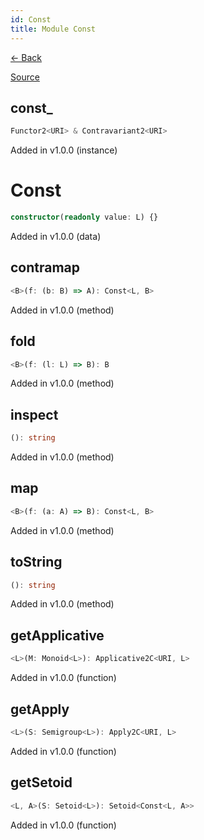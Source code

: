 ```yaml
---
id: Const
title: Module Const
---
```


[← Back](.)

[Source](https://github.com/gcanti/fp-ts/blob/master/src/Const.ts)

## const\_

```ts
Functor2<URI> & Contravariant2<URI>
```

Added in v1.0.0 (instance)

# Const

```ts
constructor(readonly value: L) {}
```

Added in v1.0.0 (data)

## contramap

```ts
<B>(f: (b: B) => A): Const<L, B>
```

Added in v1.0.0 (method)

## fold

```ts
<B>(f: (l: L) => B): B
```

Added in v1.0.0 (method)

## inspect

```ts
(): string
```

Added in v1.0.0 (method)

## map

```ts
<B>(f: (a: A) => B): Const<L, B>
```

Added in v1.0.0 (method)

## toString

```ts
(): string
```

Added in v1.0.0 (method)

## getApplicative

```ts
<L>(M: Monoid<L>): Applicative2C<URI, L>
```

Added in v1.0.0 (function)

## getApply

```ts
<L>(S: Semigroup<L>): Apply2C<URI, L>
```

Added in v1.0.0 (function)

## getSetoid

```ts
<L, A>(S: Setoid<L>): Setoid<Const<L, A>>
```

Added in v1.0.0 (function)
